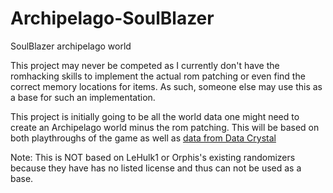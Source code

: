 # Archipelago-SoulBlazer
SoulBlazer archipelago world

This project may never be competed as I currently don't have the romhacking skills to implement the actual rom patching or even find the correct memory locations for items.  As such, someone else may use this as a base for such an implementation.

This project is initially going to be all the world data one might need to create an Archipelago world minus the rom patching.  This will be based on both playthroughs of the game as well as [data from Data Crystal](https://datacrystal.romhacking.net/wiki/Soul_Blazer)

Note: This is NOT based on LeHulk1 or Orphis's existing randomizers because they have has no listed license and thus can not be used as a base.
